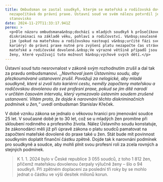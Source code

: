 ```yaml
---
title: Ombudsman se zastal soudkyň, kterým se mateřská a rodičovská dovolená
  nezapočítává do právní praxe. Ústavní soud ve svém nálezu potvrdil jeho
  stanovisko
date: 2024-11-27T11:33:17.941Z
perex: >
  <p>Dle názoru ombudsmana&nbsp;dochází u mladých soudkyň k průsečíkové
  diskriminaci na základě věku, pohlaví a rodičovství. V&nbsp;současné době se
  jim (pokud na mateřskou a rodičovskou nastoupí v&nbsp;určité fázi své pracovní
  kariéry) do právní praxe nutné pro zvýšení platu nezapočte čas strávený na
  mateřské a rodičovské dovolené.&nbsp;Ve výrazné většině případů jsou to právě
  ženy, které využívají tuto možnost k&nbsp;výchově svých dětí.</p>
---
```

<p>Ústavní soud tuto nesrovnalost v&nbsp;zákoně svým rozhodnutím zrušil a dal tak za pravdu ombudsmanovi. ,,<em>Navrhoval jsem Ústavnímu soudu, aby přezkoumávané ustanovení zrušil.&nbsp;Považuji za nelogické, aby mladé soudkyně, které si zvolí tuto kariérní cestu, neměly započteny mateřskou a rodičovskou dovolenou do své profesní praxe, pokud se jim dítě narodí v&nbsp;určitém časovém intervalu, který vymezovalo ústavním soudem zrušené ustanovení. Vítám proto, že dojde k&nbsp;narovnání těchto diskriminačních podmínek u žen,&ldquo; </em>uvedl ombudsman Stanislav Křeček.</p>

<p>V&nbsp;době vzniku zákona se jednalo o věkovou hranici pro jmenování soudce 25 let. V&nbsp;současné době je to 30 let, což se u mladých žen promítne při skloubení rodinného a profesního života. Nález Ústavního soudu konstatuje, že zákonodárci měli již při úpravě zákona o platu soudců pamatovat na započtení mateřské dovolené do praxe také u žen. Stát bude mít povinnost soudkyním doplatit finanční částku zpětně.<em> </em>Dojde tak k&nbsp;narovnání podmínek pro soudkyně a soudce, aby mohli plnit svou profesní roli za zcela rovných a stejných podmínek.</p>

<blockquote>
<p>K&nbsp;1. 1. 2024 bylo v&nbsp;České republice 3&nbsp;055 soudců, z&nbsp;toho 1&nbsp;812 žen, přičemž mateřskou dovolenou čerpaly výlučně ženy &ndash; šlo o 94 soudkyň. Při zpětném doplacení za poslední tři roky by se mohlo jednat o částku ve výši desítek milionů korun.</p>
</blockquote>
